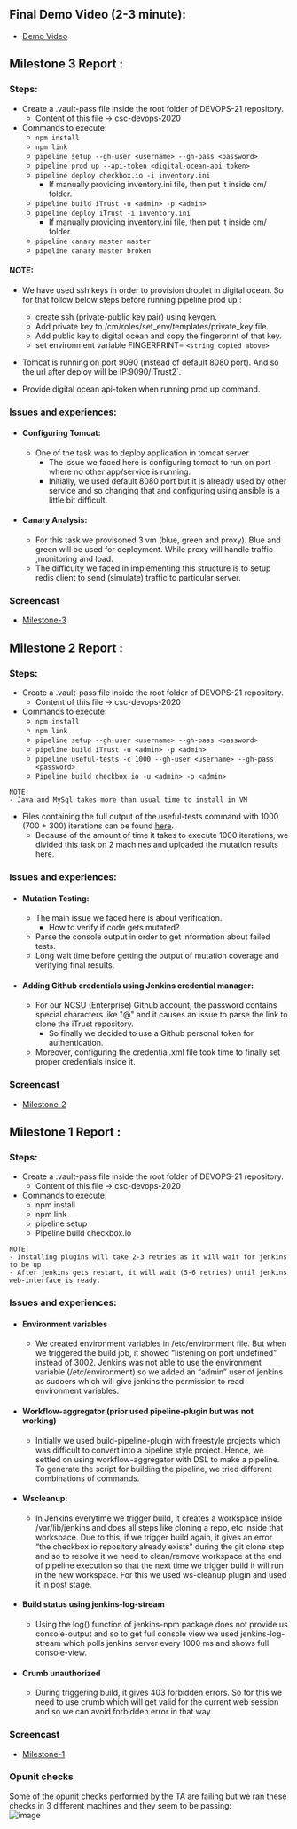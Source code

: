 ## Final Demo Video (2-3 minute):
 - [Demo Video](https://youtu.be/UHNlVh_eWbs)

## Milestone 3 Report :

### Steps:
 - Create a .vault-pass file inside the root folder of DEVOPS-21 repository.
   - Content of this file -> csc-devops-2020
 - Commands to execute: 
    - `npm install`
    - `npm link`
    - `pipeline setup --gh-user <username> --gh-pass <password>`
    - `pipeline prod up --api-token <digital-ocean-api token>`
    - `pipeline deploy checkbox.io -i inventory.ini`
       - If manually providing inventory.ini file, then put it inside cm/ folder.
    - `pipeline build iTrust -u <admin> -p <admin>`
     - `pipeline deploy iTrust -i inventory.ini`
       - If manually providing inventory.ini file, then put it inside cm/ folder.
    - `pipeline canary master master`
	- `pipeline canary master broken`
    
 #### NOTE: 
- We have used ssh keys in order to provision droplet in digital ocean. So for that follow below steps before running pipeline prod up`: <br>
    - create ssh (private-public key pair) using keygen. <br>
    - Add private key to /cm/roles/set_env/templates/private_key file. <br>
    - Add public key to digital ocean and copy the fingerprint of that key.  <br>
    - set environment variable FINGERPRINT= `<string copied above>`
 
- Tomcat is running on port 9090 (instead of default 8080 port). And so the url after deploy will be IP:9090/iTrust2`.
- Provide digital ocean api-token when running prod up command.

### Issues and experiences:

 - #### Configuring Tomcat:
    - One of the task was to deploy application in tomcat server
        - The issue we faced here is configuring tomcat to run on port where no other app/service is running. 
        - Initially, we used default 8080 port but it is already used by other service and so changing that and configuring using ansible is a little bit difficult.
        
 - #### Canary Analysis:
    - For this task we provisoned 3 vm (blue, green and proxy). Blue and green will be used for deployment. While proxy will handle traffic ,monitoring and load.
    - The difficulty we faced in implementing this structure is to setup redis client to send (simulate) traffic to particular server.
   
### Screencast
 - [Milestone-3](https://drive.google.com/file/d/1L7z5gJICKZ6CGDCb7l2RymGaHFpu5PTI/view?usp=sharing)
 

## Milestone 2 Report :

### Steps:
 - Create a .vault-pass file inside the root folder of DEVOPS-21 repository.
   - Content of this file -> csc-devops-2020
 - Commands to execute: 
    - `npm install`
    - `npm link`
    - `pipeline setup --gh-user <username> --gh-pass <password>`
    - `pipeline build iTrust -u <admin> -p <admin>`
    - `pipeline useful-tests -c 1000 --gh-user <username> --gh-pass <password>`
    - `Pipeline build checkbox.io -u <admin> -p <admin>`

`NOTE:` <br>
 `- Java and MySql takes more than usual time to install in VM` <br>

 - Files containing the full output of the useful-tests command with 1000 (700 + 300) iterations can be found [here](https://github.ncsu.edu/cscdevops-spring2021/DEVOPS-21/tree/master/fuzzing_output).
    - Because of the amount of time it takes to execute 1000 iterations, we divided this task on 2 machines and uploaded the mutation results here.

### Issues and experiences:

 - #### Mutation Testing:
    - The main issue we faced here is about verification.
        - How to verify if code gets mutated?
    - Parse the console output in order to get information about failed tests.
    - Long wait time before getting the output of mutation coverage and verifying final results.
    
 - #### Adding Github credentials using Jenkins credential manager:
    - For our NCSU (Enterprise) Github account, the password contains special characters like "@" and it causes an issue to parse the link to clone the iTrust repository.
        - So finally we decided to use a Github personal token for authentication.
    - Moreover, configuring the credential.xml file took time to finally set proper credentials inside it.
   
### Screencast
 - [Milestone-2](https://youtu.be/Qw9UUdbGImw)
 
 
## Milestone 1 Report :

### Steps:
 - Create a .vault-pass file inside the root folder of DEVOPS-21 repository.
   - Content of this file -> csc-devops-2020
 - Commands to execute: 
    - npm install
    - npm link
    - pipeline setup
    - Pipeline build checkbox.io 

 `NOTE:` <br>
 `- Installing plugins will take 2-3 retries as it will wait for jenkins to be up.` <br>
 `- After jenkins gets restart, it will wait (5-6 retries) until jenkins web-interface is ready.`

### Issues and experiences:

 - #### Environment variables
    - We created environment variables in /etc/environment file. But when we triggered the build job, it showed “listening on port undefined” instead of 3002. Jenkins was not able to use the environment variable (/etc/environment) so we added an “admin” user of jenkins as sudoers which will give jenkins the permission to read environment variables. 

 - #### Workflow-aggregator (prior used pipeline-plugin but was not working)
    - Initially we used build-pipeline-plugin with freestyle projects which was difficult to convert into a pipeline style project.
Hence, we settled on using workflow-aggregator with DSL to make a pipeline. To generate the script for building the pipeline, we tried different combinations of commands.

 - #### Wscleanup:
    - In Jenkins everytime we trigger build, it creates a workspace inside /var/lib/jenkins and does all steps like cloning a repo, etc inside that workspace. Due to this, if we trigger build again, it gives an error “the checkbox.io repository already exists” during the git clone step and so to resolve it we need to clean/remove workspace at the end of pipeline execution so that the next time we trigger build it will run in the new workspace. For this we used ws-cleanup plugin and used it in post stage.

 - #### Build status using jenkins-log-stream
    - Using the log() function of jenkins-npm package does not provide us console-output and so to get full console view we used jenkins-log-stream which polls jenkins server every 1000 ms and shows full console-view.

 - #### Crumb unauthorized
    - During triggering build, it gives 403 forbidden errors. So for this we need to use crumb which will get valid for the current web session and so we can avoid forbidden error in that way.

### Screencast
 - [Milestone-1](https://www.youtube.com/watch?v=KBFULOgKfVI)
 
### Opunit checks
Some of the opunit checks performed by the TA are failing but we ran these checks in 3 different machines and they seem to be passing:  
![image](https://github.ncsu.edu/cscdevops-spring2021/DEVOPS-21/blob/master/opunit_tests.png)
